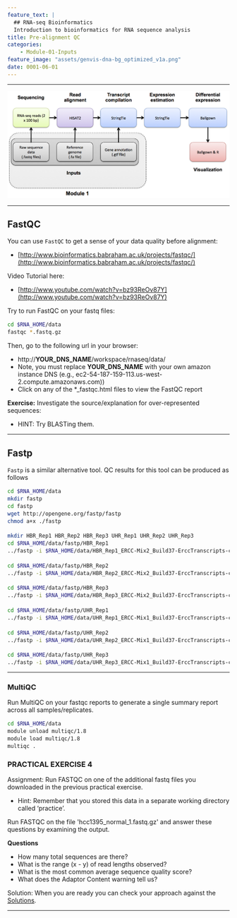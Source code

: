 ```yaml
---
feature_text: |
  ## RNA-seq Bioinformatics
  Introduction to bioinformatics for RNA sequence analysis
title: Pre-alignment QC
categories:
    - Module-01-Inputs
feature_image: "assets/genvis-dna-bg_optimized_v1a.png"
date: 0001-06-01
---
```


***

![RNA-seq_Flowchart](/assets/module_1/RNA-seq_Flowchart2.png)

***

## FastQC

You can use `FastQC` to get a sense of your data quality before alignment:

* [http://www.bioinformatics.babraham.ac.uk/projects/fastqc/](http://www.bioinformatics.babraham.ac.uk/projects/fastqc/)

Video Tutorial here:

* [http://www.youtube.com/watch?v=bz93ReOv87Y](http://www.youtube.com/watch?v=bz93ReOv87Y)

Try to run FastQC on your fastq files:

```bash
cd $RNA_HOME/data
fastqc *.fastq.gz
```

Then, go to the following url in your browser:

* http://**YOUR_DNS_NAME**/workspace/rnaseq/data/
* Note, you must replace **YOUR_DNS_NAME** with your own amazon instance DNS (e.g., ec2-54-187-159-113.us-west-2.compute.amazonaws.com))
* Click on any of the *_fastqc.html files to view the FastQC report

**Exercise:**
Investigate the source/explanation for over-represented sequences:

* HINT: Try BLASTing them.

***

## Fastp

`Fastp` is a similar alternative tool. QC results for this tool can be produced as follows

```bash
cd $RNA_HOME/data
mkdir fastp
cd fastp
wget http://opengene.org/fastp/fastp
chmod a+x ./fastp

mkdir HBR_Rep1 HBR_Rep2 HBR_Rep3 UHR_Rep1 UHR_Rep2 UHR_Rep3
cd $RNA_HOME/data/fastp/HBR_Rep1
../fastp -i $RNA_HOME/data/HBR_Rep1_ERCC-Mix2_Build37-ErccTranscripts-chr22.read1.fastq.gz -I $RNA_HOME/data/HBR_Rep1_ERCC-Mix2_Build37-ErccTranscripts-chr22.read2.fastq.gz

cd $RNA_HOME/data/fastp/HBR_Rep2
../fastp -i $RNA_HOME/data/HBR_Rep2_ERCC-Mix2_Build37-ErccTranscripts-chr22.read1.fastq.gz -I $RNA_HOME/data/HBR_Rep2_ERCC-Mix2_Build37-ErccTranscripts-chr22.read2.fastq.gz

cd $RNA_HOME/data/fastp/HBR_Rep3
../fastp -i $RNA_HOME/data/HBR_Rep3_ERCC-Mix2_Build37-ErccTranscripts-chr22.read1.fastq.gz -I $RNA_HOME/data/HBR_Rep3_ERCC-Mix2_Build37-ErccTranscripts-chr22.read2.fastq.gz

cd $RNA_HOME/data/fastp/UHR_Rep1
../fastp -i $RNA_HOME/data/UHR_Rep1_ERCC-Mix1_Build37-ErccTranscripts-chr22.read1.fastq.gz -I $RNA_HOME/data/UHR_Rep1_ERCC-Mix1_Build37-ErccTranscripts-chr22.read1.fastq.gz

cd $RNA_HOME/data/fastp/UHR_Rep2
../fastp -i $RNA_HOME/data/UHR_Rep2_ERCC-Mix1_Build37-ErccTranscripts-chr22.read1.fastq.gz -I $RNA_HOME/data/UHR_Rep2_ERCC-Mix1_Build37-ErccTranscripts-chr22.read1.fastq.gz

cd $RNA_HOME/data/fastp/UHR_Rep3
../fastp -i $RNA_HOME/data/UHR_Rep3_ERCC-Mix1_Build37-ErccTranscripts-chr22.read1.fastq.gz -I $RNA_HOME/data/UHR_Rep3_ERCC-Mix1_Build37-ErccTranscripts-chr22.read1.fastq.gz

```

***

### MultiQC

Run MultiQC on your fastqc reports to generate a single summary report across all samples/replicates.

```bash
cd $RNA_HOME/data
module unload multiqc/1.8
module load multiqc/1.8 
multiqc .
```

### PRACTICAL EXERCISE 4
Assignment: Run FASTQC on one of the additional fastq files you downloaded in the previous practical exercise.

* Hint: Remember that you stored this data in a separate working directory called ‘practice’.

Run FASTQC on the file 'hcc1395_normal_1.fastq.gz' and answer these questions by examining the output.

**Questions**

* How many total sequences are there?
* What is the range (x - y) of read lengths observed?
* What is the most common average sequence quality score?
* What does the Adaptor Content warning tell us?

Solution: When you are ready you can check your approach against the [Solutions](/module-09-appendix/0009/05/01/Practical_Exercise_Solutions/#practical-exercise-4---data-qc).

***


